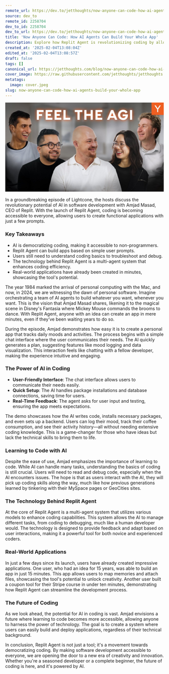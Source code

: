 ```yaml
---
remote_url: https://dev.to/jetthoughts/now-anyone-can-code-how-ai-agents-can-build-your-whole-app-3146
source: dev_to
remote_id: 2258704
dev_to_id: 2258704
dev_to_url: https://dev.to/jetthoughts/now-anyone-can-code-how-ai-agents-can-build-your-whole-app-3146
title: 'Now Anyone Can Code: How AI Agents Can Build Your Whole App'
description: Explore how Replit Agent is revolutionizing coding by allowing anyone to build apps with simple prompts. Discover the technology behind this AI tool and its potential to democratize software development.
created_at: '2025-02-04T13:08:04Z'
edited_at: '2025-02-04T13:08:57Z'
draft: false
tags: []
canonical_url: https://jetthoughts.com/blog/now-anyone-can-code-how-ai-agents-build-your-whole-app/
cover_image: https://raw.githubusercontent.com/jetthoughts/jetthoughts.github.io/master/content/blog/now-anyone-can-code-how-ai-agents-build-your-whole-app/cover.jpeg
metatags:
  image: cover.jpeg
slug: now-anyone-can-code-how-ai-agents-build-your-whole-app
---
```

[![Now Anyone Can Code: How AI Agents Can Build Your Whole App](file_0.jpg)](https://www.youtube.com/watch?v=jbIQfoldLag)

In a groundbreaking episode of Lightcone, the hosts discuss the revolutionary potential of AI in software development with Amjad Masad, CEO of Replit. With the launch of Replit Agent, coding is becoming accessible to everyone, allowing users to create functional applications with just a few prompts.

### Key Takeaways

*   AI is democratizing coding, making it accessible to non-programmers.
*   Replit Agent can build apps based on simple user prompts.
*   Users still need to understand coding basics to troubleshoot and debug.
*   The technology behind Replit Agent is a multi-agent system that enhances coding efficiency.
*   Real-world applications have already been created in minutes, showcasing the tool's potential.

The year 1984 marked the arrival of personal computing with the Mac, and now, in 2024, we are witnessing the dawn of personal software. Imagine orchestrating a team of AI agents to build whatever you want, whenever you want. This is the vision that Amjad Masad shares, likening it to the magical scene in Disney's Fantasia where Mickey Mouse commands the brooms to dance. With Replit Agent, anyone with an idea can create an app in mere minutes, even if they’ve been waiting years to do so.

During the episode, Amjad demonstrates how easy it is to create a personal app that tracks daily moods and activities. The process begins with a simple chat interface where the user communicates their needs. The AI quickly generates a plan, suggesting features like mood logging and data visualization. This interaction feels like chatting with a fellow developer, making the experience intuitive and engaging.

### The Power of AI in Coding

*   **User-Friendly Interface**: The chat interface allows users to communicate their needs easily.
*   **Quick Setup**: The AI handles package installations and database connections, saving time for users.
*   **Real-Time Feedback**: The agent asks for user input and testing, ensuring the app meets expectations.

The demo showcases how the AI writes code, installs necessary packages, and even sets up a backend. Users can log their mood, track their coffee consumption, and see their activity history—all without needing extensive coding knowledge. This is a game-changer for those who have ideas but lack the technical skills to bring them to life.

### Learning to Code with AI

Despite the ease of use, Amjad emphasizes the importance of learning to code. While AI can handle many tasks, understanding the basics of coding is still crucial. Users will need to read and debug code, especially when the AI encounters issues. The hope is that as users interact with the AI, they will pick up coding skills along the way, much like how previous generations learned by tinkering with their MySpace pages or GeoCities sites.

### The Technology Behind Replit Agent

At the core of Replit Agent is a multi-agent system that utilizes various models to enhance coding capabilities. This system allows the AI to manage different tasks, from coding to debugging, much like a human developer would. The technology is designed to provide feedback and adapt based on user interactions, making it a powerful tool for both novice and experienced coders.

### Real-World Applications

In just a few days since its launch, users have already created impressive applications. One user, who had an idea for 15 years, was able to build an app in just 15 minutes. This app allows users to map memories and attach files, showcasing the tool's potential to unlock creativity. Another user built a coupon tool for their Stripe course in under ten minutes, demonstrating how Replit Agent can streamline the development process.

### The Future of Coding

As we look ahead, the potential for AI in coding is vast. Amjad envisions a future where learning to code becomes more accessible, allowing anyone to harness the power of technology. The goal is to create a system where users can easily build and deploy applications, regardless of their technical background.

In conclusion, Replit Agent is not just a tool; it's a movement towards democratizing coding. By making software development accessible to everyone, we are opening the door to a new era of creativity and innovation. Whether you're a seasoned developer or a complete beginner, the future of coding is here, and it's powered by AI.